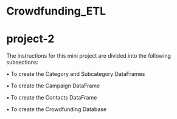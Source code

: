 # Crowdfunding_ETL
# project-2

The instructions for this mini project are divided into the following subsections:

•	To create the Category and Subcategory DataFrames

•	To create the Campaign DataFrame

•	To create the Contacts DataFrame

•	To create the Crowdfunding Database

